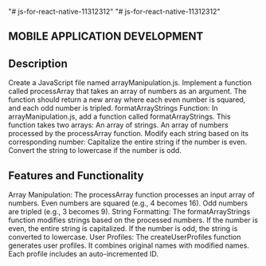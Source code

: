 "# js-for-react-native-11312312" 
"# js-for-react-native-11312312" 

## MOBILE APPLICATION DEVELOPMENT

 ## Description
 
Create a JavaScript file named arrayManipulation.js.
Implement a function called processArray that takes an array of numbers as an argument.
The function should return a new array where each even number is squared, and each odd number is tripled.
formatArrayStrings Function:
In arrayManipulation.js, add a function called formatArrayStrings.
This function takes two arrays:
An array of strings.
An array of numbers processed by the processArray function.
Modify each string based on its corresponding number:
Capitalize the entire string if the number is even.
Convert the string to lowercase if the number is odd.


## Features and Functionality

Array Manipulation:
The processArray function processes an input array of numbers.
Even numbers are squared (e.g., 4 becomes 16).
Odd numbers are tripled (e.g., 3 becomes 9).
String Formatting:
The formatArrayStrings function modifies strings based on the processed numbers.
If the number is even, the entire string is capitalized.
If the number is odd, the string is converted to lowercase.
User Profiles:
The createUserProfiles function generates user profiles.
It combines original names with modified names.
Each profile includes an auto-incremented ID.
